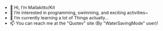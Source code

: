 - 👋 Hi, I’m Mallakitto/Kit
- 👀 I’m interested in programming, swimming, and exciting activities~
- 🌱 I’m currently learning a lot of Things actually...
 - 📫 You can reach me at the "Quotev" site (By "WaterSavingMode" user)!

<!---
WatersavingMode/WatersavingMode is a ✨ special ✨ repository because its `README.md` (this file) appears on your GitHub profile.
You can click the Preview link to take a look at your changes.
--->
